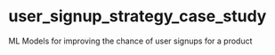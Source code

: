 # user_signup_strategy_case_study
ML Models for improving the chance of user signups for a product 
